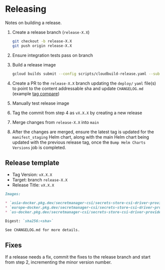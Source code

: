 # Releasing

Notes on building a release.

1. Create a release branch (`release-X.X`)

    ```bash
    git checkout -b release-X.X
    git push origin release-X.X
    ```

2. Ensure integration tests pass on branch
3. Build a release image

    ```bash
    gcloud builds submit --config scripts/cloudbuild-release.yaml --substitutions=_VERSION=<vX.X.X>,_BRANCH_NAME=<release-X.X> --no-source
    ```

4. Create a PR to the `release-X.X` branch updating the `deploy/` `yaml` file(s) to point to the content addressable sha and update `CHANGELOG.md` (example [tag compare](https://github.com/GoogleCloudPlatform/secrets-store-csi-driver-provider-gcp/compare/v0.5.0...main))
5. Manually test release image
6. Tag the commit from step 4 as `vX.X.X` by creating a new release
7. Merge changes from `release-X.X` into `main`
8. After the changes are merged, ensure the latest tag is updated for the `manifest_staging` Helm chart, along with the main Helm chart being updated with the previous release tag, once the `Bump Helm Charts Versions` job is completed.

## Release template

* Tag Version: `vX.X.X`
* Target: branch `release-X.X`
* Release Title: `vX.X.X`

```markdown
Images:

* `asia-docker.pkg.dev/secretmanager-csi/secrets-store-csi-driver-provider-gcp/plugin:vX.X.X`
* `europe-docker.pkg.dev/secretmanager-csi/secrets-store-csi-driver-provider-gcp/plugin:vX.X.X`
* `us-docker.pkg.dev/secretmanager-csi/secrets-store-csi-driver-provider-gcp/plugin:vX.X.X`

Digest: `sha256:<sha>`

See CHANGELOG.md for more details.
```

## Fixes

If a release needs a fix, commit the fixes to the release branch and start from
step 2, incrementing the minor version number.
